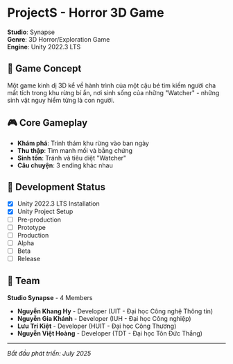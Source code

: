 # ProjectS - Horror 3D Game
**Studio**: Synapse  
**Genre**: 3D Horror/Exploration Game  
**Engine**: Unity 2022.3 LTS  

## 📖 Game Concept
Một game kinh dị 3D kể về hành trình của một cậu bé tìm kiếm người cha mất tích trong khu rừng bí ẩn, nơi sinh sống của những "Watcher" - những sinh vật nguy hiểm từng là con người.

## 🎮 Core Gameplay
- **Khám phá**: Trinh thám khu rừng vào ban ngày
- **Thu thập**: Tìm manh mối và bằng chứng
- **Sinh tồn**: Tránh và tiêu diệt "Watcher"
- **Câu chuyện**: 3 ending khác nhau


## 🚀 Development Status
- [x] Unity 2022.3 LTS Installation
- [x] Unity Project Setup
- [ ] Pre-production
- [ ] Prototype
- [ ] Production
- [ ] Alpha
- [ ] Beta
- [ ] Release

## 👥 Team
**Studio Synapse** - 4 Members
- **Nguyễn Khang Hy** - Developer (UIT - Đại học Công nghệ Thông tin)
- **Nguyễn Gia Khánh** - Developer (IUH - Đại học Công nghiệp)  
- **Lưu Trí Kiệt** - Developer (HUIT - Đại học Công Thương)
- **Nguyễn Việt Hoàng** - Developer (TDT - Đại học Tôn Đức Thắng)

---
*Bắt đầu phát triển: July 2025*

